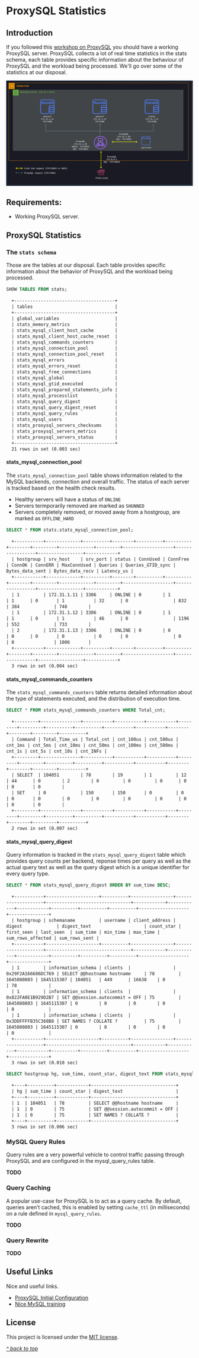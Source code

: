 ﻿# ProxySQL Statistics

## Introduction

If you followed this [workshop on ProxySQL](README.md) you should have a working ProxySQL server. ProxySQL collects a lot of real time statistics in the stats schema, each table provides specific information about the behaviour of ProxySQL and the workload being processed. We'll go over some of the statistics at our disposal.

![Architecture](images/architecture.png)  

## Requirements:

* Working ProxySQL server.

## ProxySQL Statistics

### The `stats schema`

Those are the tables at our disposal. Each table provides specific information about the behavior of ProxySQL and the workload being processed.

```sql
SHOW TABLES FROM stats;
```

      +--------------------------------------+
      | tables                               |
      +--------------------------------------+
      | global_variables                     |
      | stats_memory_metrics                 |
      | stats_mysql_client_host_cache        |
      | stats_mysql_client_host_cache_reset  |
      | stats_mysql_commands_counters        |
      | stats_mysql_connection_pool          |
      | stats_mysql_connection_pool_reset    |
      | stats_mysql_errors                   |
      | stats_mysql_errors_reset             |
      | stats_mysql_free_connections         |
      | stats_mysql_global                   |
      | stats_mysql_gtid_executed            |
      | stats_mysql_prepared_statements_info |
      | stats_mysql_processlist              |
      | stats_mysql_query_digest             |
      | stats_mysql_query_digest_reset       |
      | stats_mysql_query_rules              |
      | stats_mysql_users                    |
      | stats_proxysql_servers_checksums     |
      | stats_proxysql_servers_metrics       |
      | stats_proxysql_servers_status        |
      +--------------------------------------+
      21 rows in set (0.003 sec)

#### stats_mysql_connection_pool

The `stats_mysql_connection_pool` table shows information related to the MySQL backends, connection and overall traffic. The status of each server is tracked based on the health check results.

* Healthy servers will have a status of `ONLINE`
* Servers termporarily removed are marked as `SHUNNED`
* Servers completely removed, or moved away from a hostgroup, are marked as `OFFLINE_HARD`

```sql
SELECT * FROM stats.stats_mysql_connection_pool;
```

      +-----------+-------------+----------+--------+----------+----------+--------+---------+-------------+---------+-------------------+-----------------+-----------------+------------+
      | hostgroup | srv_host    | srv_port | status | ConnUsed | ConnFree | ConnOK | ConnERR | MaxConnUsed | Queries | Queries_GTID_sync | Bytes_data_sent | Bytes_data_recv | Latency_us |
      +-----------+-------------+----------+--------+----------+----------+--------+---------+-------------+---------+-------------------+-----------------+-----------------+------------+
      | 1         | 172.31.1.11 | 3306     | ONLINE | 0        | 1        | 1      | 0       | 1           | 32      | 0                 | 832             | 384             | 748        |
      | 1         | 172.31.1.12 | 3306     | ONLINE | 0        | 1        | 1      | 0       | 1           | 46      | 0                 | 1196            | 552             | 733        |
      | 2         | 172.31.1.13 | 3306     | ONLINE | 0        | 0        | 0      | 0       | 0           | 0       | 0                 | 0               | 0               | 1006       |
      +-----------+-------------+----------+--------+----------+----------+--------+---------+-------------+---------+-------------------+-----------------+-----------------+------------+
      3 rows in set (0.004 sec)

#### stats_mysql_commands_counters

The `stats_mysql_commands_counters` table returns detailed information about the type of statements executed, and the distribution of execution time.

```sql
SELECT * FROM stats_mysql_commands_counters WHERE Total_cnt;
```

      +---------+---------------+-----------+-----------+-----------+---------+---------+----------+----------+-----------+-----------+--------+--------+---------+----------+
      | Command | Total_Time_us | Total_cnt | cnt_100us | cnt_500us | cnt_1ms | cnt_5ms | cnt_10ms | cnt_50ms | cnt_100ms | cnt_500ms | cnt_1s | cnt_5s | cnt_10s | cnt_INFs |
      +---------+---------------+-----------+-----------+-----------+---------+---------+----------+----------+-----------+-----------+--------+--------+---------+----------+
      | SELECT  | 104051        | 78        | 19        | 1         | 12      | 44      | 0        | 2        | 0         | 0         | 0      | 0      | 0       | 0        |
      | SET     | 0             | 150       | 150       | 0         | 0       | 0       | 0        | 0        | 0         | 0         | 0      | 0      | 0       | 0        |
      +---------+---------------+-----------+-----------+-----------+---------+---------+----------+----------+-----------+-----------+--------+--------+---------+----------+
      2 rows in set (0.007 sec)

#### stats_mysql_query_digest

Query information is tracked in the `stats_mysql_query_digest` table which provides query counts per backend, reponse times per query as well as the actual query text as well as the query digest which is a unique identifier for every query type.

```sql
SELECT * FROM stats_mysql_query_digest ORDER BY sum_time DESC;
```

      +-----------+--------------------+----------+----------------+--------------------+--------------------------------+------------+------------+------------+----------+----------+----------+-------------------+---------------+
      | hostgroup | schemaname         | username | client_address | digest             | digest_text                    | count_star | first_seen | last_seen  | sum_time | min_time | max_time | sum_rows_affected | sum_rows_sent |
      +-----------+--------------------+----------+----------------+--------------------+--------------------------------+------------+------------+------------+----------+----------+----------+-------------------+---------------+
      | 1         | information_schema | clients  |                | 0x29F2A166686DC769 | SELECT @@hostname hostname     | 78         | 1645080803 | 1645115307 | 104051   | 449      | 16638    | 0                 | 78            |
      | 1         | information_schema | clients  |                | 0x822FA0E1B929D2B7 | SET @@session.autocommit = OFF | 75         | 1645080803 | 1645115307 | 0        | 0        | 0        | 0                 | 0             |
      | 1         | information_schema | clients  |                | 0x3DDFFFFB35C368B8 | SET NAMES ? COLLATE ?          | 75         | 1645080803 | 1645115307 | 0        | 0        | 0        | 0                 | 0             |
      +-----------+--------------------+----------+----------------+--------------------+--------------------------------+------------+------------+------------+----------+----------+----------+-------------------+---------------+
      3 rows in set (0.010 sec)


```sql
SELECT hostgroup hg, sum_time, count_star, digest_text FROM stats_mysql_query_digest ORDER BY sum_time DESC;
```

      +----+----------+------------+--------------------------------+
      | hg | sum_time | count_star | digest_text                    |
      +----+----------+------------+--------------------------------+
      | 1  | 104051   | 78         | SELECT @@hostname hostname     |
      | 1  | 0        | 75         | SET @@session.autocommit = OFF |
      | 1  | 0        | 75         | SET NAMES ? COLLATE ?          |
      +----+----------+------------+--------------------------------+
      3 rows in set (0.006 sec)



### MySQL Query Rules

Query rules are a very powerful vehicle to control traffic passing through ProxySQL and are configured in the mysql_query_rules table.

**TODO**

### Query Caching

A popular use-case for ProxySQL is to act as a query cache. By default, queries aren’t cached, this is enabled by setting `cache_ttl` (in milliseconds) on a rule defined in `mysql_query_rules`.

**TODO**

### Query Rewrite

**TODO**

## Useful Links

Nice and useful links.

- [ProxySQL Initial Configuration](https://proxysql.com/documentation/ProxySQL-Configuration/)
- [Nice MySQL training](https://www.mysqltutorial.org/)

## License

This project is licensed under the [MIT license](LICENSE).

[*^ back to top*](#ProxySQL-Statistics)
